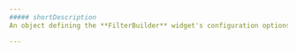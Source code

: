 ```yaml
---
##### shortDescription
An object defining the **FilterBuilder** widget's configuration options.

---
```

